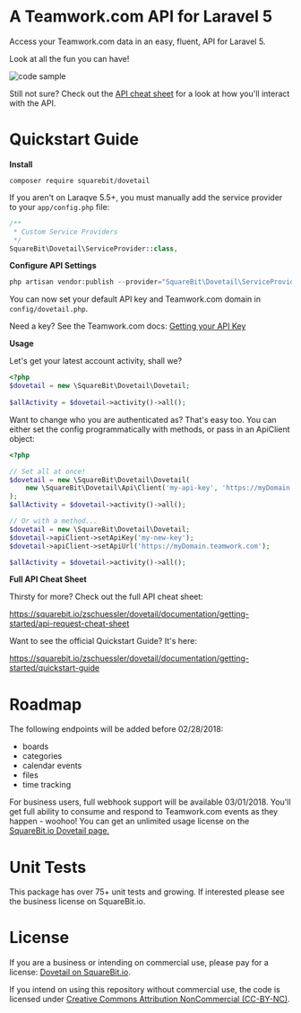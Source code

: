 # A Teamwork.com API for Laravel 5

Access your Teamwork.com data in an easy, fluent, API for Laravel 5.

Look at all the fun you can have!

![code sample](https://squarebit.io/storage/products/16/Rwd9Kh2XZcYwuqqnyn8ueY7fPsxNwljMscfCYL3b.png)

Still not sure? Check out the 
[API cheat sheet](https://squarebit.io/zschuessler/dovetail/documentation/getting-started/api-request-cheat-sheet)
for a look at how you'll interact with the API.

# Quickstart Guide

**Install**

```
composer require squarebit/dovetail
```

If you aren't on Laraqve 5.5+, you must manually add the service provider to your `app/config.php` file:

```php
/**
 * Custom Service Providers
 */
SquareBit\Dovetail\ServiceProvider::class,
```

**Configure API Settings**

```php
php artisan vendor:publish --provider="SquareBit\Dovetail\ServiceProvider"
```

You can  now set your default API key and Teamwork.com domain in `config/dovetail.php`.

Need a key? See the Teamwork.com docs: [Getting your API Key](https://developer.teamwork.com/introduction#so_how_do_you_get)

**Usage**

Let's get your latest account activity, shall we?

```php
<?php
$dovetail = new \SquareBit\Dovetail\Dovetail;
    
$allActivity = $dovetail->activity()->all();
```

Want to change who you are authenticated as? That's easy too. You can either set the config programmatically with methods,
or pass in an ApiClient object:

```php
<?php

// Set all at once!
$dovetail = new \SquareBit\Dovetail\Dovetail(
    new \SquareBit\Dovetail\Api\Client('my-api-key', 'https://myDomain.teamwork.com')
);
$allActivity = $dovetail->activity()->all();

// Or with a method...
$dovetail = new \SquareBit\Dovetail\Dovetail;
$dovetail->apiClient->setApiKey('my-new-key');
$dovetail->apiClient->setApiUrl('https://myDomain.teamwork.com');

$allActivity = $dovetail->activity()->all();

```

**Full API Cheat Sheet**

Thirsty for more? Check out the full API cheat sheet:

https://squarebit.io/zschuessler/dovetail/documentation/getting-started/api-request-cheat-sheet

Want to see the official Quickstart Guide? It's here:

https://squarebit.io/zschuessler/dovetail/documentation/getting-started/quickstart-guide

# Roadmap

The following endpoints will be added before 02/28/2018:

* boards
* categories
* calendar events
* files
* time tracking

For business users, full webhook support will be available 03/01/2018. You'll get full ability to consume and respond
to Teamwork.com events as they happen - woohoo! You can get an unlimited usage license on the 
[SquareBit.io Dovetail page.](https://squarebit.io/zschuessler/dovetail)

# Unit Tests

This package has over 75+ unit tests and growing. If interested please see the business license on SquareBit.io.

# License

If you are a business or intending on commercial use, please pay for a license: 
[Dovetail on SquareBit.io](https://squarebit.io/zschuessler/dovetail).

If you intend on using this repository without commercial use, the code is licensed under
[Creative Commons Attribution NonCommercial \(CC-BY-NC\)](https://tldrlegal.com/license/creative-commons-attribution-noncommercial-\(cc-nc\)).


